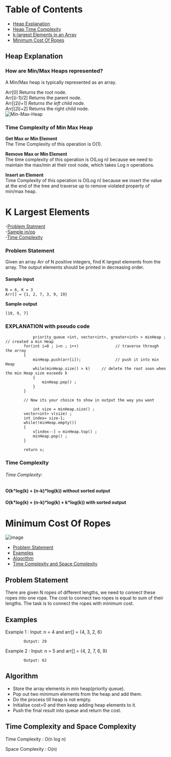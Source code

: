# Table of Contents

- [Heap Explanation](#heap-explanation)
- [Heap Time Complexity](#time-complexity-of-min-max-heap)
- [k-largest Elements in an Array](#k-largest-elements)
- [Minimum Cost Of Ropes](#minimum-cost-of-ropes)

## Heap Explanation

### How are Min/Max Heaps represented?

A Min/Max heap is typically represented as an array.

Arr[0] Returns the root node.  
Arr[(i-1)/2] Returns the parent node.  
Arr[(2*i)+1] Returns the left child node.  
Arr[(2*i)+2] Returns the right child node.  
![Min-Max-Heap](https://user-images.githubusercontent.com/78564629/158753758-355eeb78-412a-48cd-a747-18211717d0fe.png)

### Time Complexity of Min Max Heap

**Get Max or Min Element**  
The Time Complexity of this operation is O(1).

**Remove Max or Min Element**  
The time complexity of this operation is O(Log n) because we need to maintain the max/min at their root node, which takes Log n operations.

**Insert an Element**  
Time Complexity of this operation is O(Log n) because we insert the value at the end of the tree and traverse up to remove violated property of min/max heap.

# K Largest Elements

-[Problem Statment](#problem-statement)  
-[Sample in/op](#sample-input)  
-[Time Complexity](#time-complexity)

### Problem Statement

Given an array Arr of N positive integers, find K largest elements from the array. The output elements should be printed in decreasing order.

#### Sample input

```
N = 6, K = 3
Arr[] = {1, 2, 7, 3, 9, 19}
```

**Sample output**

```
[19, 9, 7]
```

### EXPLANATION with pseudo code

```
            priority_queue <int, vector<int>, greater<int> > minHeap ;   // created a min Heap
	    for(int i=0 ; i<n ; i++)                // traverse through the array
	    {
	        minHeap.push(arr[i]);               // push it into min Heap
	        while(minHeap.size() > k)     // delete the root soon when the min Heap size exceeds k
	        {
	            minHeap.pop() ;
	        }
	    }

	    // Now its your choice to show in output the way you want

            int size = minHeap.size() ;
	    vector<int> v(size) ;
	    int index= size-1;
	    while(!minHeap.empty())
	    {
	        v[index--] = minHeap.top() ;
	        minHeap.pop() ;
	    }

	    return v;
```

### Time Complexity

###### Time Complexity:

#### O(k*log(k) + (n-k)*log(k)) without sorted output

#### O(k*log(k) + (n-k)*log(k) + k\*log(k)) with sorted output

# Minimum Cost Of Ropes

![image](https://user-images.githubusercontent.com/94545831/168652909-f3f47486-2f12-4002-87f8-768fc4339ecb.png)

- [Problem Statement](#problem-statement-1)
- [Examples](#examples)
- [Algorithm](#algorithm)
- [Time Complexity and Space Complexity](#time-complexity-and-space-complexity)

## Problem Statement

There are given N ropes of different lengths, we need to connect these ropes into one rope. The cost to connect two ropes is equal to sum of their lengths.
The task is to connect the ropes with minimum cost.

## Examples

Example 1 : Input: n = 4 and arr[] = {4, 3, 2, 6}

            Output: 29

Example 2 : Input: n = 5 and arr[] = {4, 2, 7, 6, 9}

            Output: 62

## Algorithm

- Store the array elements in min heap(priority queue).
- Pop out two minimum elements from the heap and add them.
- Do the process till heap is not empty.
- Initialise cost=0 and then keep adding heap elements to it.
- Push the final result into queue and return the cost.

## Time Complexity and Space Complexity

Time Complexity : O(n log n)

Space Complexity : O(n)
